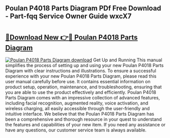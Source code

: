 ## Poulan P4018 Parts Diagram PDf Free Download - Part-fqq Service Owner Guide wxcX7

# <h2><a href="http://dfi9q87.blite.top/?on=Poulan+P4018+Parts+Diagram">🔗Download New 👉🔴 Poulan P4018 Parts Diagram</a></h2>

[![Poulan P4018 Parts Diagram download](https://i.imgur.com/lujVjoI.png)](http://dfi9q87.blite.top/?on=Poulan+P4018+Parts+Diagram)
Get Up and Running This manual simplifies the process of setting up and using your new Poulan P4018 Parts Diagram with clear instructions and illustrations. To ensure a successful experience with your new Poulan P4018 Parts Diagram, please read this user manual carefully before use. It contains essential information on product setup, operation, maintenance, and troubleshooting, ensuring that you are able to use the product effectively and efficiently. Poulan P4018 Parts Diagram comes with an impressive collection of advanced features, including facial recognition, augmented reality, voice activation, and wireless charging, all easily accessible through the user-friendly and intuitive interface. We believe that the Poulan P4018 Parts Diagram has been a comprehensive and thorough resource in your quest to understand the features and capabilities of your new item. If you need any assistance or have any questions, our customer service team is always available.

